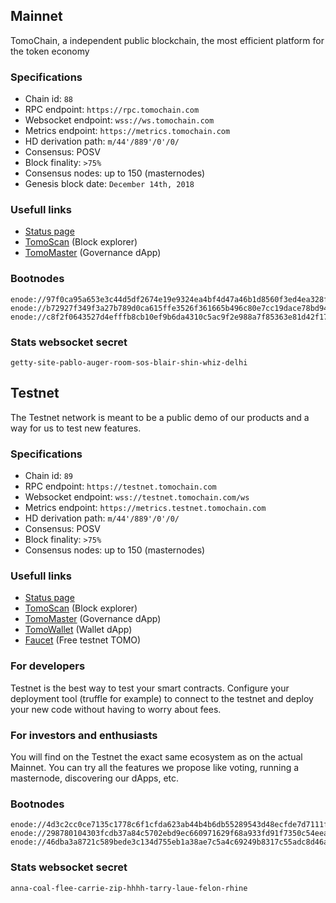 ## Mainnet

TomoChain, a independent public blockchain, the most efficient platform for the token economy

### Specifications

- Chain id: `88`
- RPC endpoint: `https://rpc.tomochain.com`
- Websocket endpoint: `wss://ws.tomochain.com`
- Metrics endpoint: `https://metrics.tomochain.com`
- HD derivation path: `m/44'/889'/0'/0/`
- Consensus: POSV
- Block finality: `>75%`
- Consensus nodes: up to 150 (masternodes)
- Genesis block date: `December 14th, 2018`

### Usefull links

- [Status page](https://stats.tomochain.com)
- [TomoScan](https://scan.tomochain.com) (Block explorer)
- [TomoMaster](https://master.tomochain.com) (Governance dApp)

### Bootnodes

```
enode://97f0ca95a653e3c44d5df2674e19e9324ea4bf4d47a46b1d8560f3ed4ea328f725acec3fcfcb37eb11706cf07da669e9688b091f1543f89b2425700a68bc8876@104.248.98.78:30301
enode://b72927f349f3a27b789d0ca615ffe3526f361665b496c80e7cc19dace78bd94785fdadc270054ab727dbb172d9e3113694600dd31b2558dd77ad85a869032dea@188.166.207.189:30301
enode://c8f2f0643527d4efffb8cb10ef9b6da4310c5ac9f2e988a7f85363e81d42f1793f64a9aa127dbaff56b1e8011f90fe9ff57fa02a36f73220da5ff81d8b8df351@104.248.98.60:30301
```

### Stats websocket secret

`getty-site-pablo-auger-room-sos-blair-shin-whiz-delhi`

## Testnet

The Testnet network is meant to be a public demo of our products and a way for us to test new features.

### Specifications

- Chain id: `89`
- RPC endpoint: `https://testnet.tomochain.com`
- Websocket endpoint:  `wss://testnet.tomochain.com/ws`
- Metrics endpoint: `https://metrics.testnet.tomochain.com`
- HD derivation path: `m/44'/889'/0'/0/`
- Consensus: POSV
- Block finality: `>75%`
- Consensus nodes: up to 150 (masternodes)

### Usefull links

- [Status page](https://stats.testnet.tomochain.com)
- [TomoScan](https://scan.testnet.tomochain.com) (Block explorer)
- [TomoMaster](https://master.testnet.tomochain.com) (Governance dApp)
- [TomoWallet](https://wallet.testnet.tomochain.com) (Wallet dApp)
- [Faucet](https://faucet.testnet.tomochain.com) (Free testnet TOMO)

### For developers

Testnet is the best way to test your smart contracts.
Configure your deployment tool (truffle for example) to connect to the testnet and deploy your new code without having to worry about fees.

### For investors and enthusiasts

You will find on the Testnet the exact same ecosystem as on the actual Mainnet.
You can try all the features we propose like voting, running a masternode, discovering our dApps, etc.

### Bootnodes

```
enode://4d3c2cc0ce7135c1778c6f1cfda623ab44b4b6db55289543d48ecfde7d7111fd420c42174a9f2fea511a04cf6eac4ec69b4456bfaaae0e5bd236107d3172b013@52.221.28.223:30301
enode://298780104303fcdb37a84c5702ebd9ec660971629f68a933fd91f7350c54eea0e294b0857f1fd2e8dba2869fcc36b83e6de553c386cf4ff26f19672955d9f312@13.251.101.216:30301
enode://46dba3a8721c589bede3c134d755eb1a38ae7c5a4c69249b8317c55adc8d46a369f98b06514ecec4b4ff150712085176818d18f59a9e6311a52dbe68cff5b2ae@13.250.94.232:30301
```

### Stats websocket secret

`anna-coal-flee-carrie-zip-hhhh-tarry-laue-felon-rhine`

